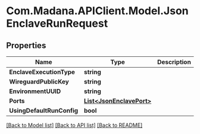 
# Com.Madana.APIClient.Model.JsonEnclaveRunRequest

## Properties

Name | Type | Description | Notes
------------ | ------------- | ------------- | -------------
**EnclaveExecutionType** | **string** |  | [optional] 
**WireguardPublicKey** | **string** |  | [optional] 
**EnvironmentUUID** | **string** |  | [optional] 
**Ports** | [**List&lt;JsonEnclavePort&gt;**](JsonEnclavePort.md) |  | [optional] 
**UsingDefaultRunConfig** | **bool** |  | [optional] 

[[Back to Model list]](../README.md#documentation-for-models)
[[Back to API list]](../README.md#documentation-for-api-endpoints)
[[Back to README]](../README.md)

